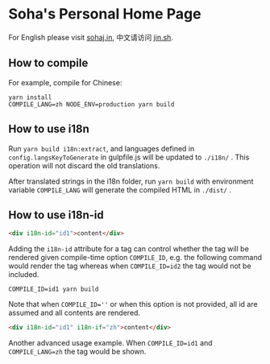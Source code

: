 # Soha's Personal Home Page

For English please visit [sohaj.in](https://sohaj.in), 中文请访问 [jin.sh](https://jin.sh).

## How to compile

For example, compile for Chinese:

```
yarn install
COMPILE_LANG=zh NODE_ENV=production yarn build
```

## How to use i18n

Run `yarn build i18n:extract`, and languages defined in `config.langsKeyToGenerate` in gulpfile.js will be updated to `./i18n/` . This operation will not discard the old translations.

After translated strings in the i18n folder, run `yarn build` with environment variable `COMPILE_LANG` will generate the compiled HTML in `./dist/` .

## How to use i18n-id

```html
<div i18n-id="id1">content</div>
```

Adding the `i18n-id` attribute for a tag can control whether the tag will be rendered given compile-time option `COMPILE_ID`, e.g. the following command would render the tag whereas when `COMPILE_ID=id2` the tag would not be included.

```
COMPILE_ID=id1 yarn build
```

Note that when `COMPILE_ID=''` or when this option is not provided, all id are assumed and all contents are rendered.

```html
<div i18n-id="id1" i18n-if="zh">content</div>
```

Another advanced usage example. When `COMPILE_ID=id1` and `COMPILE_LANG=zh` the tag would be shown.
